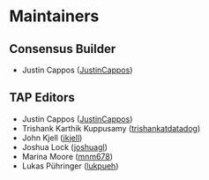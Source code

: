# Maintainers

## Consensus Builder

* Justin Cappos ([JustinCappos](https://github.com/JustinCappos))

## TAP Editors

* Justin Cappos ([JustinCappos](https://github.com/JustinCappos))
* Trishank Karthik Kuppusamy ([trishankatdatadog](https://github.com/trishankatdatadog))
* John Kjell ([jkjell](https://github.com/jkjell))
* Joshua Lock ([joshuagl](https://github.com/joshuagl))
* Marina Moore ([mnm678](https://github.com/mnm678))
* Lukas Pühringer ([lukpueh](https://github.com/lukpueh))
